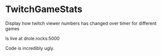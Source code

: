 # TwitchGameStats
Display how twitch viewer numbers has changed over timer for different games

Is live at drole.rocks:5000

Code is incredibly ugly.
